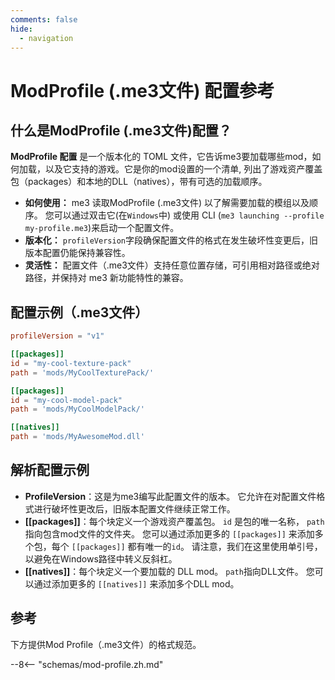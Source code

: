 ```yaml
---
comments: false
hide:
  - navigation
---
```


# ModProfile (.me3文件) 配置参考

## 什么是ModProfile (.me3文件)配置？

**ModProfile 配置** 是一个版本化的 TOML 文件，它告诉me3要加载哪些mod，如何加载，以及它支持的游戏。它是你的mod设置的一个清单, 列出了游戏资产覆盖包（packages）和本地的DLL（natives），带有可选的加载顺序。

- **如何使用：** me3 读取ModProfile (.me3文件) 以了解需要加载的模组以及顺序。 您可以通过双击它(在`Windows`中) 或使用 CLI (`me3 launching --profile my-profile.me3`)来启动一个配置文件。
- **版本化：** `profileVersion`字段确保配置文件的格式在发生破坏性变更后，旧版本配置仍能保持兼容性。
- **灵活性：** 配置文件（.me3文件）支持任意位置存储，可引用相对路径或绝对路径，并保持对 me3 新功能特性的兼容。

## 配置示例（.me3文件）

```toml
profileVersion = "v1"

[[packages]]
id = "my-cool-texture-pack"
path = 'mods/MyCoolTexturePack/'

[[packages]]
id = "my-cool-model-pack"
path = 'mods/MyCoolModelPack/'

[[natives]]
path = 'mods/MyAwesomeMod.dll'
```

## 解析配置示例

- **ProfileVersion**：这是为me3编写此配置文件的版本。 它允许在对配置文件格式进行破坏性更改后，旧版本配置文件继续正常工作。
- **[[packages]]**：每个块定义一个游戏资产覆盖包。 `id` 是包的唯一名称， `path` 指向包含mod文件的文件夹。 您可以通过添加更多的 `[[packages]]` 来添加多个包，每个 `[[packages]]` 都有唯一的`id`。 请注意，我们在这里使用单引号，以避免在Windows路径中转义反斜杠。
- **[[natives]]**：每个块定义一个要加载的 DLL mod。 `path`指向DLL文件。 您可以通过添加更多的 `[[natives]]` 来添加多个DLL mod。

## 参考

下方提供Mod Profile（.me3文件）的格式规范。

--8<-- "schemas/mod-profile.zh.md"
